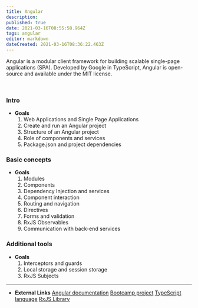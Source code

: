 ```yaml
---
title: Angular
description: 
published: true
date: 2021-03-16T08:55:58.964Z
tags: angular
editor: markdown
dateCreated: 2021-03-16T08:36:22.463Z
---
```


Angular is a modular client framework for building scalable single-page applications (SPA). Developed by Google in TypeScript, Angular is open-source and available under the MIT license.
<p>&nbsp;</p>

### Intro
- **Goals**
   1. Web Applications and Single Page Applications
   2. Create and run an Angular project
   3. Structure of an Angular project
   4. Role of components and services
   5. Package.json and project dependencies

### Basic concepts
- **Goals**
   1. Modules
   2. Components
   3. Dependency Injection and services
   4. Component interaction
   5. Routing and navigation
   6. Directives
   7. Forms and validation
   8. RxJS Observables
   9. Communication with back-end services

### Additional tools
- **Goals**
   1. Interceptors and guards
   3. Local storage and session storage
   4. RxJS Subjects

---
- **External Links**
[Angular documentation](http://angular.io/docs)
[Bootcamp project](https://gitlab.com/BU7/learning/kp-angular-bootcamp-fe)
[TypeScript language](http://www.typescriptlang.org/)
[RxJS Library](http://rxjs-dev.firebaseapp.com/guide/overview)